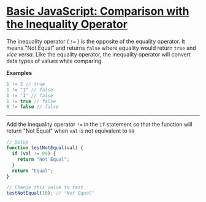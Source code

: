 # [Basic JavaScript: Comparison with the Inequality Operator](https://learn.freecodecamp.org/javascript-algorithms-and-data-structures/basic-javascript/comparison-with-the-inequality-operator)

The inequality operator ( `!=` ) is the opposite of the equality operator. It means "Not Equal" and returns `false` where equality would return `true` and _vice versa_. Like the equality operator, the inequality operator will convert data types of values while comparing.

**Examples**

```js
1 != 2 // true
1 != "1" // false
1 != '1' // false
1 != true // false
0 != false // false
```

---

Add the inequality operator `!=` in the `if` statement so that the function will return "Not Equal" when `val` is not equivalent to `99`

```js
// Setup
function testNotEqual(val) {
  if (val != 99) {
    return "Not Equal";
  }
  return "Equal";
}

// Change this value to test
testNotEqual(10); // "Not Equal"
```